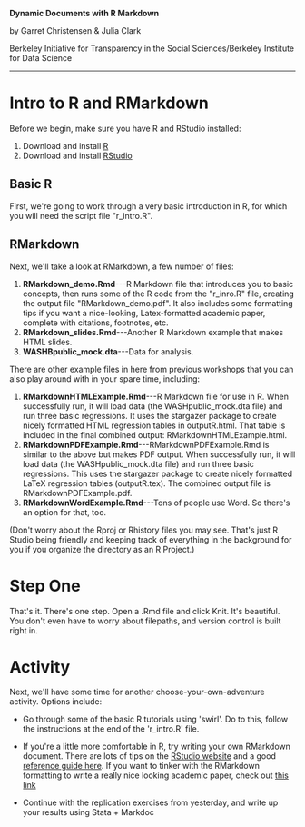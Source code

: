 **Dynamic Documents with R Markdown**

by Garret Christensen & Julia Clark

Berkeley Initiative for Transparency in the Social Sciences/Berkeley Institute for Data Science

----------
# Intro to R and RMarkdown

Before we begin, make sure you have R and RStudio installed:

1. Download and install [R](https://cran.rstudio.com/)
2. Download and install [RStudio](https://www.rstudio.com/products/rstudio/download/)

## Basic R
First, we're going to work through a very basic introduction in R, for which you will need the script file "r_intro.R". 

## RMarkdown
Next, we'll take a look at RMarkdown, a few number of files:

1. **RMarkdown_demo.Rmd**---R Markdown file that introduces you to basic concepts, then runs some of the R code from the "r_inro.R" file, creating the output file "RMarkdown_demo.pdf". It also includes some formatting tips if you want a nice-looking, Latex-formatted academic paper, complete with citations, footnotes, etc.
1. **RMarkdown_slides.Rmd**---Another R Markdown example that makes HTML slides.
1. **WASHBpublic_mock.dta**---Data for analysis.

There are other example files in here from previous workshops that you can also play around with in your spare time, including: 

1. **RMarkdownHTMLExample.Rmd**---R Markdown file for use in R. When successfully run, it will load data (the WASHpublic_mock.dta file) and run three basic regressions. It uses the stargazer package to create nicely formatted HTML regression tables in outputR.html. That table is included in the final combined output: RMarkdownHTMLExample.html.
1. **RMarkdownPDFExample.Rmd**---RMarkdownPDFExample.Rmd is similar to the above but makes PDF output. When successfully run, it will load data (the WASHpublic_mock.dta file) and run three basic regressions. This uses the stargazer package to create nicely formatted LaTeX regression tables (outputR.tex). The combined output file is RMarkdownPDFExample.pdf.
1. **RMarkdownWordExample.Rmd**---Tons of people use Word. So there's an option for that, too.

(Don't worry about the Rproj or Rhistory files you may see. That's just R Studio being friendly and keeping track of everything in the background for you if you organize the directory as an R Project.)

# Step One

That's it. There's one step. Open a .Rmd file and click Knit. It's beautiful. You don't even have to worry about filepaths, and version control is built right in.

# Activity
Next, we'll have some time for another choose-your-own-adventure activity. Options include:

- Go through some of the basic R tutorials using 'swirl'. Do to this, follow the instructions at the end of the  'r_intro.R' file.

- If you're a little more comfortable in R, try writing your own RMarkdown document. There are lots of tips on the [RStudio website](http://rmarkdown.rstudio.com/lesson-1.html) and a good [reference guide here](https://www.rstudio.com/wp-content/uploads/2015/03/rmarkdown-reference.pdf). If you want to tinker with the RMarkdown formatting to write a really nice looking academic paper, check out [this link](http://svmiller.com/blog/2016/02/svm-r-markdown-manuscript/)

- Continue with the replication exercises from yesterday, and write up your results using Stata +  Markdoc

